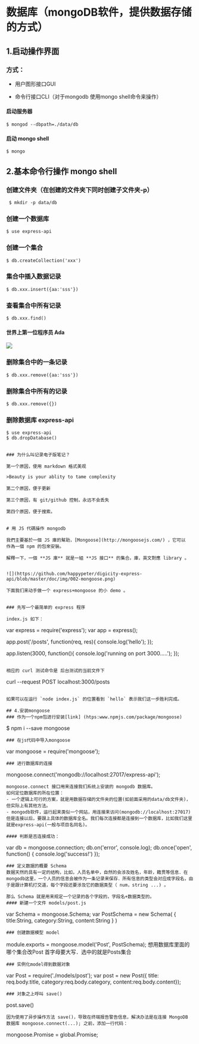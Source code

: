 # 数据库（mongoDB软件，提供数据存储的方式）
## 1.启动操作界面
### 方式：
- 用户图形接口GUI

- 命令行接口CLI（对于mongodb 使用mongo shell命令来操作）

#### 启动服务器
  ```
  $ mongod --dbpath=./data/db
  ```
#### 启动 mongo shell
  ```
  $ mongo
  ```

## 2.基本命令行操作 mongo shell

### 创建文件夹（在创建的文件夹下同时创建子文件夹-p）
```
 $ mkdir -p data/db
```
### 创建一个数据库
```
$ use express-api
```
### 创建一个集合
```
$ db.createCollection('xxx')
```
### 集合中插入数据记录
```
$ db.xxx.insert({aa:'sss'})
```
### 查看集合中所有记录
```
$ db.xxx.find()
```

#### 世界上第一位程序员 Ada
![](https://github.com/happypeter/digicity-express-api/blob/master/doc/img/001-ada.png?raw=true)

### 删除集合中的一条记录
```
$ db.xxx.remove({aa:'sss'})
```
### 删除集合中所有的记录
```
$ db.xxx.remove({})
```
### 删除数据库 express-api
```
$ use express-api
$ db.dropDatabase()


### 为什么叫记录电子版笔记？

第一个原因，使用 markdown 格式美观

>Beauty is your ablity to tame complexity

第二个原因，便于更新

第三个原因，有 git/github 控制，永远不会丢失

第四个原因，便于搜索。


# 用 JS 代碼操作 mongodb

我們主要基於一個 JS 庫的幫助，[Mongoose](http://mongoosejs.com/) ，它可以
作為一個 npm 的包來安裝。

解釋一下，一個 **JS 庫** 就是一組 **JS 接口** 的集合。庫，英文對應 library 。


![](https://github.com/happypeter/digicity-express-api/blob/master/doc/img/002-mongoose.png)

下面我们来动手做一个 express+mongoose 的小 demo 。


### 先写一个最简单的 express 程序

index.js 如下：

```
var express = require('express');
var app = express();

app.post('/posts', function(req, res){
  console.log('hello');
});

app.listen(3000, function(){
  console.log('running on port 3000.....');
});
```

相应的 curl 测试命令是 后台测试的当前文件下

```
curl --request POST localhost:3000/posts
```

如果可以在运行 `node index.js` 的位置看到 `hello` 表示我们这一步胜利完成。

## 4.安装mongoose
### 作为一个npm包进行安装[link] (htps:www.npmjs.com/package/mongoose)
```
$ npm i --save mongoose
```
### 在js代码中导入mongoose
```
var mongoose = require('mongoose');
```
### 进行数据库的连接
```
mongoose.connect('mongodb://localhost:27017/express-api');
```
mongoose.connect 接口用来连接我们系统上安装的 mongodb 数据库。
如何定位数据库的所在位置：
- 一个逻辑上可行的方案，就是用数据存储的文件夹的位置(如前面采用的data/db文件夹)，但实际上有其他方法。
- mongodb软件，运行起来类似一个网站，用连接来访问(mongodb://localhost:27017)但是连接以后，要跟上具体的数据库全名。我们每次连接都是连接到一个数据库，比如我们这里就是express-api(一般与项目名同名)。

#### 判断是否连接成功：
```
var db = mongoose.connection;
db.on('error', console.log);
db.once('open', function() {
  console.log('success!')
});
```
### 定义数据的概要 Schema
数据天然的具有一定的结构，比如，人员名单中，自然的会涉及姓名，年龄，籍贯等信息．在mongodb这里，一个人员的信息会被作为一条记录来保存．所有信息的类型会对应成字段名，由于是跟计算机打交道，每个字段还要涉及它的数据类型（ num，string ...) 。

那么 Schema 就是用来规定一个记录的各个字段的，字段名+数据类型的。
#### 新建一个文件 models/post.js
```
var Schema = mongoose.Schema;
var PostSchema = new Schema(
  {
    title:String,
    category:String,
    content:String
  }
)
```
### 创建数据模型 model
```
module.exports = mongoose.model('Post', PostSchema);
想用数据库里面的哪个集合改Post 首字母要大写．选中的就是Posts集合
```
### 实例化model得到数据对象
```
var Post = require('./models/post');
var post = new Post({
  title: req.body.title,
  category:req.body.category,
  content:req.body.content});
```
### 对象之上呼叫 save()
```
post.save()
```
因为使用了异步操作方法 save()，导致在终端报告警告信息，解决办法是在连接 MongoDB 数据库 mongoose.connect(...); 之前，添加一行代码：
```
mongoose.Promise = global.Promise;
```
